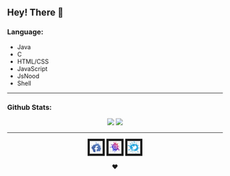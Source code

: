 ## Hey! There 👋

### Language:

- Java
- C
- HTML/CSS
- JavaScript
- JsNood
- Shell

<hr>

### Github Stats:

<p align="center">
  <img src="https://github-readme-stats.vercel.app/api?username=santuroy7&show_icons=true&theme=dracula&line_height=32">
  <img src="https://github-readme-stats.vercel.app/api/top-langs/?username=santuroy7&count_private=true&theme=dracula">
</p>
<hr>

<p align="center">
  <a href="https://www.facebook.com/santu.roy.589
" target="_top"><img src="https://github.com/santuroy7/santuroy7/blob/main/facebook.png" 
alt="Loading.." width="30" height="30" border="5" /></a>
  <a href="https://www.facebook.com/santu.roy.589
" target="_top"><img src="https://github.com/santuroy7/santuroy7/blob/main/insta.png" 
alt="Loading.." width="30" height="30" border="5" /></a>
  <a href="https://www.facebook.com/santu.roy.589
" target="_top"><img src="https://github.com/santuroy7/santuroy7/blob/main/twiter.png" 
alt="Loading.." width="30" height="30" border="5" /></a>
  </p>


 <p align="center">
    ❤
 </p>

